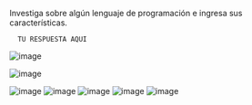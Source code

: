 Investiga sobre algún lenguaje de programación e ingresa sus características.

      TU RESPUESTA AQUI


  
  
  ![image](https://user-images.githubusercontent.com/113804653/193431044-d5c9203f-ac61-4091-9641-090d780948bd.png)
  
  ![image](https://user-images.githubusercontent.com/113804653/193431067-731e4f22-dc71-4f12-bc4b-b5c4ac714550.png)

![image](https://user-images.githubusercontent.com/113804653/193431088-b3d1e6c2-4775-4d0e-9bfc-343daf410278.png)
![image](https://user-images.githubusercontent.com/113804653/193431193-f6c38666-0a97-48db-9694-a0d69ef2179a.png)
![image](https://user-images.githubusercontent.com/113804653/193431644-adbea749-5dea-45e1-9564-ffe8815fe9dd.png)
![image](https://user-images.githubusercontent.com/113804653/193431649-6078a12d-88d4-4087-92d0-1c2505854da9.png)
![image](https://user-images.githubusercontent.com/113804653/193432163-6c0b0be8-ccf4-4dff-bd5a-25b1beec846c.png)
